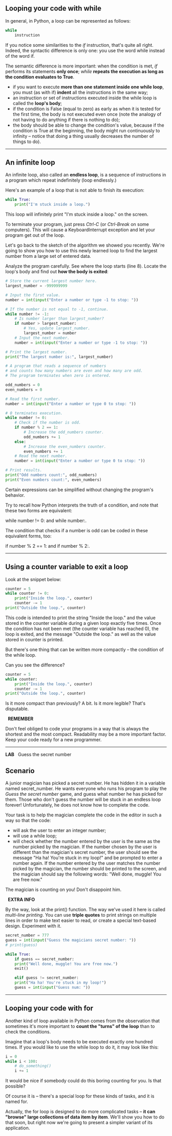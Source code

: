 ## Looping your code with while

In general, in Python, a loop can be represented as follows:

```python
while
	instruction
```

If you notice some similarities to the _if_ instruction, that's quite all right. Indeed, the syntactic difference is only one: you use the word while instead of the word if.

The semantic difference is more important: when the condition is met, _if_ performs its statements **only once**; _while_ **repeats the execution as long as the condition evaluates to True**.

- if you want to execute **more than one statement inside one while loop**, you must (as with if) **indent** all the instructions in the same way;
- an instruction or set of instructions executed inside the while loop is called the **loop's body**;
- if the condition is False (equal to zero) as early as when it is tested for the first time, the body is not executed even once (note the analogy of not having to do anything if there is nothing to do);
- the body should be able to change the condition's value, because if the condition is True at the beginning, the body might run continuously to infinity – notice that doing a thing usually decreases the number of things to do).

---

## An infinite loop

An infinite loop, also called an **endless loop**, is a sequence of instructions in a program which repeat indefinitely (loop endlessly.)

Here's an example of a loop that is not able to finish its execution:

```python
while True:
    print("I'm stuck inside a loop.")
```

This loop will infinitely print "I'm stuck inside a loop." on the screen.

To terminate your program, just press _Ctrl-C_ (or _Ctrl-Break_ on some computers). This will cause a KeyboardInterrupt exception and let your program get out of the loop.

Let's go back to the sketch of the algorithm we showed you recently. We're going to show you how to use this newly learned loop to find the largest number from a large set of entered data.

Analyze the program carefully. See where the loop starts (line 8). Locate the loop's body and find out **how the body is exited**:

```python
# Store the current largest number here.
largest_number = -999999999

# Input the first value.
number = int(input("Enter a number or type -1 to stop: "))

# If the number is not equal to -1, continue.
while number != -1:
    # Is number larger than largest_number?
    if number > largest_number:
        # Yes, update largest_number.
        largest_number = number
    # Input the next number.
    number = int(input("Enter a number or type -1 to stop: "))

# Print the largest number.
print("The largest number is:", largest_number)
```

```python
# A program that reads a sequence of numbers
# and counts how many numbers are even and how many are odd.
# The program terminates when zero is entered.

odd_numbers = 0
even_numbers = 0

# Read the first number.
number = int(input("Enter a number or type 0 to stop: "))

# 0 terminates execution.
while number != 0:
    # Check if the number is odd.
    if number % 2 == 1:
        # Increase the odd_numbers counter.
        odd_numbers += 1
    else:
        # Increase the even_numbers counter.
        even_numbers += 1
    # Read the next number.
    number = int(input("Enter a number or type 0 to stop: "))

# Print results.
print("Odd numbers count:", odd_numbers)
print("Even numbers count:", even_numbers)
```

Certain expressions can be simplified without changing the program's behavior.

Try to recall how Python interprets the truth of a condition, and note that these two forms are equivalent:

while number != 0: and while number:.

The condition that checks if a number is odd can be coded in these equivalent forms, too:

if number % 2 == 1: and if number % 2:.

---

## Using a counter variable to exit a loop

Look at the snippet below:

```python
counter = 5
while counter != 0:
    print("Inside the loop.", counter)
    counter -= 1
print("Outside the loop.", counter)
```

This code is intended to print the string "Inside the loop." and the value stored in the counter variable during a given loop exactly five times. Once the condition has not been met (the counter variable has reached 0), the loop is exited, and the message "Outside the loop." as well as the value stored in counter is printed.

But there's one thing that can be written more compactly – the condition of the while loop.

Can you see the difference?

```python
counter = 5
while counter:
    print("Inside the loop.", counter)
    counter -= 1
print("Outside the loop.", counter)
```

Is it more compact than previously? A bit. Is it more legible? That's disputable.

  **REMEMBER**  

Don't feel obliged to code your programs in a way that is always the shortest and the most compact. Readability may be a more important factor. Keep your code ready for a new programmer.

---

**LAB**   Guess the secret number

## Scenario

A junior magician has picked a secret number. He has hidden it in a variable named secret_number. He wants everyone who runs his program to play the _Guess the secret number_ game, and guess what number he has picked for them. Those who don't guess the number will be stuck in an endless loop forever! Unfortunately, he does not know how to complete the code.

Your task is to help the magician complete the code in the editor in such a way so that the code:

- will ask the user to enter an integer number;
- will use a while loop;
- will check whether the number entered by the user is the same as the number picked by the magician. If the number chosen by the user is different than the magician's secret number, the user should see the message "Ha ha! You're stuck in my loop!" and be prompted to enter a number again. If the number entered by the user matches the number picked by the magician, the number should be printed to the screen, and the magician should say the following words: "Well done, muggle! You are free now."

The magician is counting on you! Don't disappoint him.

  **EXTRA INFO**  

By the way, look at the print() function. The way we've used it here is called _multi-line printing_. You can use **triple quotes** to print strings on multiple lines in order to make text easier to read, or create a special text-based design. Experiment with it.

```python
secret_number = 777
guess = int(input("Guess the magicians secret number: "))
# print(guess)

while True:
	if guess == secret_number:
	print("Well done, muggle! You are free now.")
	exit()

	elif guess != secret_number:
	print("Ha ha! You're stuck in my loop!")
	guess = int(input("Guess num: "))
```

---

## Looping your code with for

Another kind of loop available in Python comes from the observation that sometimes it's more important to **count the "turns" of the loop** than to check the conditions.

Imagine that a loop's body needs to be executed exactly one hundred times. If you would like to use the while loop to do it, it may look like this:

```python
i = 0
while i < 100:
    # do_something()
    i += 1
```

It would be nice if somebody could do this boring counting for you. Is that possible?

Of course it is – there's a special loop for these kinds of tasks, and it is named for.

Actually, the for loop is designed to do more complicated tasks – **it can "browse" large collections of data item by item**. We'll show you how to do that soon, but right now we're going to present a simpler variant of its application.

